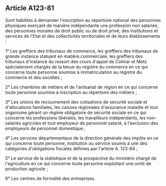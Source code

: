 Article A123-81
----
Sont habilités à demander l'inscription au répertoire national des personnes
physiques exerçant de manière indépendante une profession non salariée, des
personnes morales de droit public ou de droit privé, des institutions et
services de l'Etat et des collectivités territoriales et de leurs établissements
:

1° Les greffiers des tribunaux de commerce, les greffiers des tribunaux de
grande instance statuant en matière commerciale, les greffiers des tribunaux
d'instance du ressort des cours d'appel de Colmar et Metz spécialement chargés
de la tenue du registre du commerce en ce qui concerne toute personne soumise à
immatriculation au registre du commerce et des sociétés ;

2° Les chambres de métiers et de l'artisanat de région en ce qui concerne toute
personne soumise à inscription au répertoire des métiers ;

3° Les unions de recouvrement des cotisations de sécurité sociale et
d'allocations familiales, les caisses régionales d'assurance maladie et tout
organisme gérant un régime obligatoire de sécurité sociale en ce qui concerne
les professions libérales, les travailleurs indépendants, les non-salariés
agricoles et tout employeur de personnel salarié, à l'exclusion des employeurs
de personnel domestique ;

4° Les services départementaux de la direction générale des impôts en ce qui
concerne toute personne, institution ou service soumis à une des catégories
d'obligations fiscales définies par l'article A. 123-84 ;

5° Le service de la statistique et de la prospective du ministère chargé de
l'agriculture en ce qui concerne toute personne exploitant une unité de
production agricole ;

6° Les centres de formalité des entreprises.
